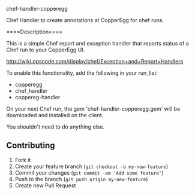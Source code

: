chef-handler-copperegg

Chef Handler to create annotations at CopperEgg for chef runs.

====Description====

This is a simple Chef report and exception handler that reports status of a Chef run to your CopperEgg UI.

http://wiki.opscode.com/display/chef/Exception+and+Report+Handlers

To enable this functionality, add the following in your run_list:
* copperegg 
* chef_handler
* coppereg-handler

On your next Chef run, the gem 'chef-handler-copperegg.gem' will be downloaded and installed on the client.

You shouldn't need to do anything else.

## Contributing

1. Fork it
2. Create your feature branch (`git checkout -b my-new-feature`)
3. Commit your changes (`git commit -am 'Add some feature'`)
4. Push to the branch (`git push origin my-new-feature`)
5. Create new Pull Request

